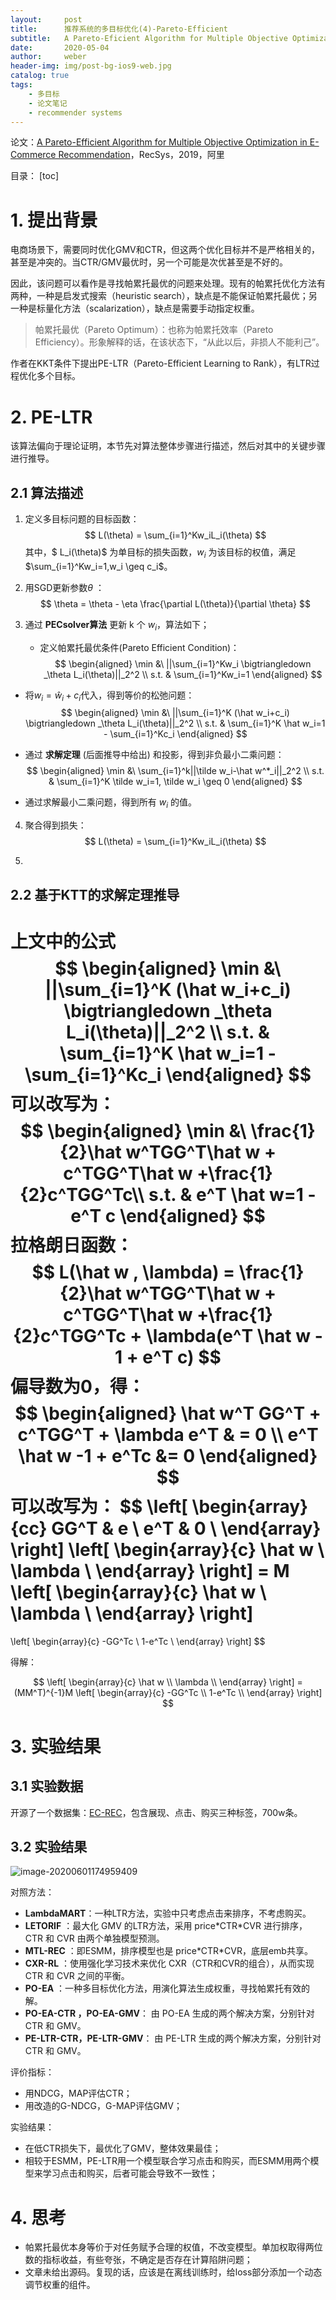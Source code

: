 ```yaml
---
layout:     post
title:      推荐系统的多目标优化(4)-Pareto-Efficient
subtitle:   A Pareto-Eficient Algorithm for Multiple Objective Optimization in E-Commerce Recommendation
date:       2020-05-04
author:     weber
header-img: img/post-bg-ios9-web.jpg
catalog: true
tags:
    - 多目标
    - 论文笔记
    - recommender systems
---
```


论文：[A Pareto-Efficient Algorithm for Multiple Objective Optimization in E-Commerce Recommendation](http://ofey.me/papers/Pareto.pdf)，RecSys，2019，阿里

目录：
[toc]
# 1. 提出背景

电商场景下，需要同时优化GMV和CTR，但这两个优化目标并不是严格相关的，甚至是冲突的。当CTR/GMV最优时，另一个可能是次优甚至是不好的。

因此，该问题可以看作是寻找帕累托最优的问题来处理。现有的帕累托优化方法有两种，一种是启发式搜索（heuristic search），缺点是不能保证帕累托最优；另一种是标量化方法（scalarization），缺点是需要手动指定权重。

> 帕累托最优（Pareto Optimum）：也称为帕累托效率（Pareto Efficiency）。形象解释的话，在该状态下，“从此以后，非损人不能利己”。

作者在KKT条件下提出PE-LTR（Pareto-Efficient Learning to Rank），有LTR过程优化多个目标。

# 2. PE-LTR

该算法偏向于理论证明，本节先对算法整体步骤进行描述，然后对其中的关键步骤进行推导。

## 2.1 算法描述

1. 定义多目标问题的目标函数：
   $$
   L(\theta) = \sum_{i=1}^Kw_iL_i(\theta)
   $$
   其中，$ L_i(\theta)$ 为单目标的损失函数，$w_i$ 为该目标的权值，满足$\sum_{i=1}^Kw_i=1,w_i \geq c_i$。

2. 用SGD更新参数$\theta$ ：
   $$
   \theta = \theta - \eta \frac{\partial L(\theta)}{\partial \theta}
   $$
   
3. 通过 **PECsolver算法** 更新 k 个 $w_i$，算法如下；

   - 定义帕累托最优条件(Pareto Efficient Condition)：
     $$
     \begin{aligned}
     \min &\ ||\sum_{i=1}^Kw_i \bigtriangledown _\theta L_i(\theta)||_2^2 \\
     s.t. & \sum_{i=1}^Kw_i=1
     \end{aligned}
     $$
     
- 将$w_i=\hat w_i+c_i$代入，得到等价的松弛问题：
     $$
     \begin{aligned}
     \min &\ ||\sum_{i=1}^K (\hat w_i+c_i) \bigtriangledown _\theta L_i(\theta)||_2^2 \\
     s.t. & \sum_{i=1}^K \hat w_i=1 - \sum_{i=1}^Kc_i
     \end{aligned}
     $$
   
- 通过 **求解定理** (后面推导中给出) 和投影，得到非负最小二乘问题：
     $$
     \begin{aligned}
     \min &\ \sum_{i=1}^k||\tilde w_i-\hat w^*_i||_2^2 \\
     s.t. & \sum_{i=1}^K \tilde w_i=1, \tilde w_i \geq 0 
     \end{aligned}
     $$
   
- 通过求解最小二乘问题，得到所有 $w_i$ 的值。
   
4. 聚合得到损失：
   $$
   L(\theta) = \sum_{i=1}^Kw_iL_i(\theta)
   $$
   
5. 

## 2.2 基于KTT的求解定理推导

上文中的公式
$$
\begin{aligned}
\min &\ ||\sum_{i=1}^K (\hat w_i+c_i) \bigtriangledown _\theta L_i(\theta)||_2^2 \\
s.t. & \sum_{i=1}^K \hat w_i=1 - \sum_{i=1}^Kc_i
\end{aligned}
$$
可以改写为：
$$
\begin{aligned}
\min &\ \frac{1}{2}\hat w^TGG^T\hat w + c^TGG^T\hat w +\frac{1}{2}c^TGG^Tc\\
s.t. & e^T \hat w=1 - e^T c
\end{aligned}
$$
拉格朗日函数：
$$
L(\hat w , \lambda) = \frac{1}{2}\hat w^TGG^T\hat w + c^TGG^T\hat w +\frac{1}{2}c^TGG^Tc + \lambda(e^T \hat w - 1 + e^T c)
$$
偏导数为0，得：
$$
\begin{aligned}
\hat w^T GG^T + c^TGG^T + \lambda e^T & = 0 \\
e^T \hat w -1 + e^Tc &= 0
\end{aligned}
$$
可以改写为：
$$
\left[
 \begin{array}{cc}
     GG^T & e \\
     e^T & 0 \\
 \end{array}
 \right] 
\left[
 \begin{array}{c}
     \hat w \\
     \lambda \\
 \end{array}
 \right] 
 = M 
 \left[
 \begin{array}{c}
     \hat w \\
     \lambda \\
 \end{array}
 \right] 
 =
 \left[
 \begin{array}{c}
     -GG^Tc \\
     1-e^Tc \\
 \end{array}
 \right]
$$

得解：

$$
\left[
 \begin{array}{c}
     \hat w \\
     \lambda \\
 \end{array}
 \right] 
 =(MM^T)^{-1}M
 \left[
 \begin{array}{c}
     -GG^Tc \\
     1-e^Tc \\
 \end{array}
 \right]
$$

# 3. 实验结果

## 3.1 实验数据

开源了一个数据集：[EC-REC](https://drive.google.com/file/d/1rbidQksa_mLQz-V1d2X43WuUQQVa7P8H/view)，包含展现、点击、购买三种标签，700w条。

## 3.2 实验结果

![image-20200601174959409](https://tva1.sinaimg.cn/large/007S8ZIlly1gfcxowgr5dj31ye0m2thg.jpg)

对照方法：

- **LambdaMART**：一种LTR方法，实验中只考虑点击来排序，不考虑购买。
- **LETORIF** ：最大化 GMV 的LTR方法，采用 price\*CTR\*CVR 进行排序， CTR 和 CVR 由两个单独模型预测。
- **MTL-REC** ：即ESMM，排序模型也是 price\*CTR\*CVR，底层emb共享。
- **CXR-RL** ：使用强化学习技术来优化 CXR（CTR和CVR的组合），从而实现 CTR 和 CVR 之间的平衡。
- **PO-EA** ：一种多目标优化方法，用演化算法生成权重，寻找帕累托有效的解。
- **PO-EA-CTR ，PO-EA-GMV**： 由 PO-EA 生成的两个解决方案，分别针对 CTR 和 GMV。
- **PE-LTR-CTR，PE-LTR-GMV**： 由 PE-LTR 生成的两个解决方案，分别针对 CTR 和 GMV。

评价指标：

- 用NDCG，MAP评估CTR；
- 用改造的G-NDCG，G-MAP评估GMV；

实验结果：

- 在低CTR损失下，最优化了GMV，整体效果最佳；
- 相较于ESMM，PE-LTR用一个模型联合学习点击和购买，而ESMM用两个模型来学习点击和购买，后者可能会导致不一致性；

# 4. 思考

- 帕累托最优本身等价于对任务赋予合理的权值，不改变模型。单加权取得两位数的指标收益，有些夸张，不确定是否存在计算陷阱问题；
- 文章未给出源码。复现的话，应该是在离线训练时，给loss部分添加一个动态调节权重的组件。